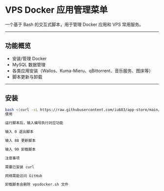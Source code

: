 # VPS Docker 应用管理菜单

一个基于 Bash 的交互式脚本，用于管理 Docker 应用和 VPS 常用服务。

---

## 功能概览

- 安装/管理 Docker  
- MySQL 数据管理  
- 各类应用安装（Wallos、Kuma-Mieru、qBittorrent、音乐服务、图床等）  
- 脚本更新与卸载  

---

## 安装

```bash
bash <(curl -sL https://raw.githubusercontent.com/iu683/app-store/main/vpsdocker.sh)
使用

运行脚本后，输入编号执行对应功能

输入 0 退出脚本

输入 88 更新脚本

输入 99 卸载脚本

注意事项

需要已安装 curl

网络需能访问 GitHub

卸载脚本会删除 vpsdocker.sh 文件


